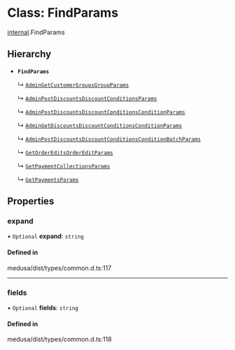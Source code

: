# Class: FindParams

[internal](../modules/internal-5.md).FindParams

## Hierarchy

- **`FindParams`**

  ↳ [`AdminGetCustomerGroupsGroupParams`](internal-5.AdminGetCustomerGroupsGroupParams.md)

  ↳ [`AdminPostDiscountsDiscountConditionsParams`](internal-7.AdminPostDiscountsDiscountConditionsParams.md)

  ↳ [`AdminPostDiscountsDiscountConditionsConditionParams`](internal-7.AdminPostDiscountsDiscountConditionsConditionParams.md)

  ↳ [`AdminGetDiscountsDiscountConditionsConditionParams`](internal-7.AdminGetDiscountsDiscountConditionsConditionParams.md)

  ↳ [`AdminPostDiscountsDiscountConditionsConditionBatchParams`](internal-7.AdminPostDiscountsDiscountConditionsConditionBatchParams.md)

  ↳ [`GetOrderEditsOrderEditParams`](internal-13.GetOrderEditsOrderEditParams.md)

  ↳ [`GetPaymentCollectionsParams`](internal-15.GetPaymentCollectionsParams.md)

  ↳ [`GetPaymentsParams`](internal-16.GetPaymentsParams.md)

## Properties

### expand

• `Optional` **expand**: `string`

#### Defined in

medusa/dist/types/common.d.ts:117

___

### fields

• `Optional` **fields**: `string`

#### Defined in

medusa/dist/types/common.d.ts:118
